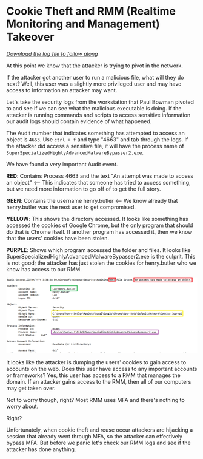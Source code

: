# Cookie Theft and RMM (Realtime Monitoring and Management) Takeover

[*Download the log file to follow along*](./logs/cookie_theft.csv)

At this point we know that the attacker is trying to pivot in the network.

If the attacker got another user to run a malicious file, what will they do next? Well, this user was a slightly more privileged user and may have access to information an attacker may want.

Let's take the security logs from the workstation that Paul Bowman pivoted to and see if we can see what the malicious executable is doing. If the attacker is running commands and scripts to access sensitive information our audit logs should contain evidence of what happened.

The Audit number that indicates something has attempted to access an object is `4663`. Use `ctrl + f` and type "4663" and tab through the logs. If the attacker did access a sensitive file, it will have the process name of `SuperSpecializedHighlyAdvancedMalwareBypasser2.exe`.

We have found a very important Audit event.

**RED**: Contains Process 4663 and the text "An attempt was made to access an object" <-- This indicates that someone has tried to access something, but we need more information to go off of to get the full story.

**GEEN**: Contains the username henry.butler <-- We know already that henry.butler was the next user to get compromised.

**YELLOW**: This shows the directory accessed. It looks like something has accessed the cookies of Google Chrome, but the only program that should do that is Chrome itself. If another program has accessed it, then we know that the users' cookies have been stolen.

**PURPLE**: Shows which program accessed the folder and files. It looks like SuperSpecializedHighlyAdvancedMalwareBypasser2.exe is the culprit. This is not good; the attacker has just stolen the cookies for henry.butler who we know has access to our RMM.

![cookie being stolen](./images/pivot.PNG)

It looks like the attacker is dumping the users' cookies to gain access to accounts on the web. Does this user have access to any important accounts or frameworks? Yes, this user has access to a RMM that manages the domain. If an attacker gains access to the RMM, then all of our computers may get taken over.

Not to worry though, right? Most RMM uses MFA and there's nothing to worry about.

Right?

Unfortunately, when cookie theft and reuse occur attackers are hijacking a session that already went through MFA, so the attacker can effectively bypass MFA. But before we panic let's check our RMM logs and see if the attacker has done anything.
